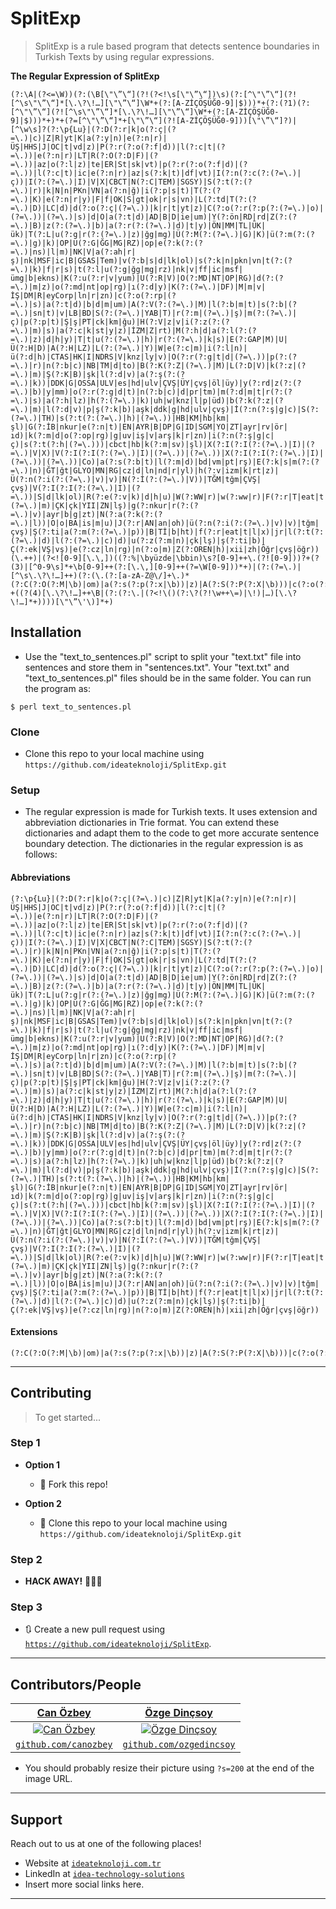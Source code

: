 # SplitExp

> SplitExp is a rule based program that detects sentence boundaries in Turkish Texts by using regular expressions. 

**The Regular Expression of SplitExp**

```regex
(?:\A|(?<=\W))(?:(\B[\"\”\“](?!(?<!\s[\"\”\“])\s)(?:[^\"\”\“](?![^\s\"\”\“]*[\.\?\!…][\"\”\“]\W*+(?:[A-ZİÇÖŞÜĞ0-9]|$)))*+(?:(?1)(?:[^\"\”\“](?![^\s\"\”\“]*[\.\?\!…][\"\”\“]\W*+(?:[A-ZİÇÖŞÜĞ0-9]|$)))*+)*+(?=[^\"\”\“]*+[\"\”\“](?![A-ZİÇÖŞÜĞ0-9]))[\"\”\“]?)|[^\w\s]?(?:\p{Lu}|(?:D(?:r|k|o(?:ç|(?=\.)|c)|Z|R|yt|K|a(?:y|n)|e(?:n|r)|ÜŞ|HHS|J|OC|t|vd|z)|P(?:r(?:o(?:f|d))|l(?:c|t|(?=\.))|e(?:n|r)|LT|R(?:O(?:D|F)|(?=\.))|az|o(?:l|z)|te|ER|St|sk|vt)|p(?:r(?:o(?:f|d)|(?=\.))|l(?:c|t)|ic|e(?:n|r)|az|s(?:k|t)|df|vt)|I(?:n(?:c(?:(?=\.)|ç))|I(?:(?=\.)|I)|V|X|CBCT|N(?:C|TEM)|SGSY)|S(?:t(?:(?=\.)|r)|k|N|n|PKn|VN|a(?:n|ğ)|i(?:p|s|t)|T(?:(?=\.)|K)|e(?:n|r|y)|F|f|OK|S|gt|ok|r|s|vn)|L(?:td|T(?:(?=\.)|D)|LC|d)|d(?:o(?:ç|(?=\.))|k|r|t|yt|z)|C(?:o(?:r(?:p(?:(?=\.)|o)|(?=\.))|(?=\.)|s)|d|O|a(?:t|d)|AD|B|D|ie|um)|Y(?:ön|RD|rd|Z(?:(?=\.)|B)|z(?:(?=\.)|b)|a(?:r(?:(?=\.)|d)|t|y)|ÖN|MM|TL|ÜK|ük)|T(?:L|u(?:g|r(?:(?=\.)|z)|ğg|mg)|Ü(?:M(?:(?=\.)|G)|K)|ü(?:m(?:(?=\.)|g)|k)|OP|U(?:G|ĞG|MG|RZ)|op|e(?:k(?:(?=\.)|ns)|l|m)|NK|V|a(?:ah|r|ş)|nk|MSF|ic|B|GSAS|Tem)|v(?:b|s|d|lk|ol)|s(?:k|n|pkn|vn|t(?:(?=\.)|k)|f|r|s)|t(?:l|u(?:g|ğg|mg|rz)|nk|v|ff|ic|msf|ümg|b|ekns)|K(?:u(?:r|v|yum)|U(?:R|V)|O(?:MD|NT|OP|RG)|d(?:(?=\.)|m|z)|o(?:md|nt|op|rg)|ı(?:d|y)|K(?:(?=\.)|DF)|M|m|v|İŞ|DM|R|eyCorp|ln|r|zn)|c(?:o(?:rp|(?=\.)|s)|a(?:t|d)|b|d|m|um)|A(?:V(?:(?=\.)|M)|l(?:b|m|t)|s(?:b|(?=\.)|sn|t)|v|LB|BD|S(?:(?=\.)|YAB|T)|r(?:m|(?=\.)|ş)|m(?:(?=\.)|ç)|p(?:p|t)|Ş|ş|PT|ck|km|ğu)|H(?:V|z|v|i(?:z(?:(?=\.)|m)|s)|a(?:c|k|st|y|z)|İZM|Z|rt)|M(?:h|d|a(?:l(?:(?=\.)|z)|d|h|y)|T|t|u(?:(?=\.)|h)|r(?:(?=\.)|k|s)|E(?:GAP|M)|U|Ü(?:H|D)|A(?:H|LZ)|L(?:(?=\.)|Y)|W|e(?:c|m)|i(?:l|n)|ü(?:d|h)|CTAS|HK|I|NDRS|V|knz|ly|v)|O(?:r(?:g|t|d|(?=\.))|p(?:(?=\.)|r)|n(?:b|c)|NB|TM|d|to)|B(?:K(?:Z|(?=\.)|M)|L(?:D|V)|k(?:z|(?=\.)|m)|Ş(?:K|B)|şk|l(?:d|v)|a(?:ş(?:(?=\.)|k))|DDK|G|OSSA|ULV|es|hd|ulv|ÇVŞ|ÜY|çvş|öl|üy)|y(?:rd|z(?:(?=\.)|b)|y|mm)|o(?:r(?:g|d|t)|n(?:b|c)|d|pr|tm)|m(?:d|m|t|r(?:(?=\.)|s)|a(?:h|lz)|h(?:(?=\.)|k)|uh|w|knz|l|p|üd)|b(?:k(?:z|(?=\.)|m)|l(?:d|v)|p|ş(?:k|b)|aşk|ddk|g|hd|ulv|çvş)|İ(?:n(?:ş|g|c)|S(?:(?=\.)|TH)|s(?:t(?:(?=\.)|h)|(?=\.))|HB|KM|hb|km|şl)|G(?:İB|nkur|e(?:n|t)|EN|AYR|B|DP|G|ID|SGM|YO|ZT|ayr|rv|ör|ıd)|k(?:m|d|o(?:op|rg)|g|uv|iş|v|arş|k|r|zn)|i(?:n(?:ş|g|c|ç)|s(?:t(?:h|(?=\.)))|cbct|hb|k(?:m|sv)|şl)|X(?:I(?:I(?:(?=\.)|I)|(?=\.)|V|X)|V(?:I(?:I(?:(?=\.)|I)|(?=\.))|(?=\.))|X(?:I(?:I(?:(?=\.)|I)|(?=\.))|(?=\.))|Co)|a(?:s(?:b|t)|l(?:m|d)|bd|vm|pt|rş)|E(?:k|s|m(?:(?=\.)|n)|ĞT|ğt|GLYO|MN|RG|cz|d|ln|nd|r|yl)|h(?:v|izm|k|rt|z)|Ü(?:n(?:i(?:(?=\.)|v)|v)|N(?:İ(?:(?=\.)|V))|TĞM|tğm|ÇVŞ|çvş)|V(?:I(?:I(?:(?=\.)|I)|(?=\.))|S|d|lk|ol)|R(?:e(?:v|k)|d|h|u)|W(?:WW|r)|w(?:ww|r)|F(?:r|T|eat|t|AK|X|ak|iy|l)|r(?:ev|d|h)|U(?:z(?:(?=\.)|m)|ÇK|çk|YII|ZN|lş)|g(?:nkur|r(?:(?=\.)|v)|ayr|b|g|zt)|N(?:a(?:k(?:(?=\.)|l))|O|o|BA|is|m|u)|J(?:r|AN|an|oh)|ü(?:n(?:i(?:(?=\.)|v)|v)|tğm|çvş)|Ş(?:ti|a(?:m(?:(?=\.)|p))|B|Tİ|b|ht)|f(?:r|eat|t|l|x)|jr|l(?:t(?:(?=\.)|d)|l(?:(?=\.)|c)|d)|u(?:z(?:m|n)|çk|lş)|ş(?:ti|b)|Ç(?:ek|VŞ|vş)|e(?:cz|ln|rg)|n(?:o|m)|Z(?:OREN|h)|xii|zh|Öğr|çvş|öğr))(\.++)|(?<![0-9][\.\,])((?:%|\byüzde|\bbin)\s?[0-9]++\.(?![0-9]))?+(?(3)|[^0-9\s]*+\b[0-9]++(?:[\.\,][0-9]++(?=\W[0-9]))*+)|(?:(?=\.)|[^\s\.\?\!…]++)(?:(\.(?:[a-zA-Z@\/]+\.)*(?:C(?:O(?:M|\b)|om)|a(?:s(?:p(?:x|\b))|z)|A(?:S(?:P(?:X|\b)))|c(?:o(?:m|\b))|N(?:ET|et)|T(?:R|V)|t(?:r|v)|n(?:e(?:t|ws))|e(?:du|u)|g(?:ov|l)|E(?:DU|U)|H(?:T(?:M(?:L|\b)))|LY|ly|org|GOV|h(?:t(?:m(?:l|\b)))|ORG|p(?:hp|df)|PHP|U(?:A|S)|u(?:a|s)|fr|int|D(?:E|O)|FR|K(?:G|Z)|d(?:e|o)|k(?:g|z)|r(?:e|u)|RU)\b)?+((?(4)[\.\?\!…]++\B|(?:(?:\.|(?<!\()(?:\?(?!\w++\=)|\!)|…)[\.\?\!…]*+))))[\"\”\'\)]*+)
```

## Installation

- Use the "text_to_sentences.pl" script to split your "text.txt" file into sentences and store them in "sentences.txt". Your "text.txt" and "text_to_sentences.pl" files should be in the same folder. You can run the program as:

```shell
$ perl text_to_sentences.pl
```

### Clone

- Clone this repo to your local machine using `https://github.com/ideateknoloji/SplitExp.git`

### Setup

- The regular expression is made for Turkish texts. It uses extension and abbreviation dictionaries in Trie format. You can extend these dictionaries and adapt them to the code to get more accurate sentence boundary detection. The dictionaries in the regular expression is as follows:

#### Abbreviations 

```regex
(?:\p{Lu}|(?:D(?:r|k|o(?:ç|(?=\.)|c)|Z|R|yt|K|a(?:y|n)|e(?:n|r)|ÜŞ|HHS|J|OC|t|vd|z)|P(?:r(?:o(?:f|d))|l(?:c|t|(?=\.))|e(?:n|r)|LT|R(?:O(?:D|F)|(?=\.))|az|o(?:l|z)|te|ER|St|sk|vt)|p(?:r(?:o(?:f|d)|(?=\.))|l(?:c|t)|ic|e(?:n|r)|az|s(?:k|t)|df|vt)|I(?:n(?:c(?:(?=\.)|ç))|I(?:(?=\.)|I)|V|X|CBCT|N(?:C|TEM)|SGSY)|S(?:t(?:(?=\.)|r)|k|N|n|PKn|VN|a(?:n|ğ)|i(?:p|s|t)|T(?:(?=\.)|K)|e(?:n|r|y)|F|f|OK|S|gt|ok|r|s|vn)|L(?:td|T(?:(?=\.)|D)|LC|d)|d(?:o(?:ç|(?=\.))|k|r|t|yt|z)|C(?:o(?:r(?:p(?:(?=\.)|o)|(?=\.))|(?=\.)|s)|d|O|a(?:t|d)|AD|B|D|ie|um)|Y(?:ön|RD|rd|Z(?:(?=\.)|B)|z(?:(?=\.)|b)|a(?:r(?:(?=\.)|d)|t|y)|ÖN|MM|TL|ÜK|ük)|T(?:L|u(?:g|r(?:(?=\.)|z)|ğg|mg)|Ü(?:M(?:(?=\.)|G)|K)|ü(?:m(?:(?=\.)|g)|k)|OP|U(?:G|ĞG|MG|RZ)|op|e(?:k(?:(?=\.)|ns)|l|m)|NK|V|a(?:ah|r|ş)|nk|MSF|ic|B|GSAS|Tem)|v(?:b|s|d|lk|ol)|s(?:k|n|pkn|vn|t(?:(?=\.)|k)|f|r|s)|t(?:l|u(?:g|ğg|mg|rz)|nk|v|ff|ic|msf|ümg|b|ekns)|K(?:u(?:r|v|yum)|U(?:R|V)|O(?:MD|NT|OP|RG)|d(?:(?=\.)|m|z)|o(?:md|nt|op|rg)|ı(?:d|y)|K(?:(?=\.)|DF)|M|m|v|İŞ|DM|R|eyCorp|ln|r|zn)|c(?:o(?:rp|(?=\.)|s)|a(?:t|d)|b|d|m|um)|A(?:V(?:(?=\.)|M)|l(?:b|m|t)|s(?:b|(?=\.)|sn|t)|v|LB|BD|S(?:(?=\.)|YAB|T)|r(?:m|(?=\.)|ş)|m(?:(?=\.)|ç)|p(?:p|t)|Ş|ş|PT|ck|km|ğu)|H(?:V|z|v|i(?:z(?:(?=\.)|m)|s)|a(?:c|k|st|y|z)|İZM|Z|rt)|M(?:h|d|a(?:l(?:(?=\.)|z)|d|h|y)|T|t|u(?:(?=\.)|h)|r(?:(?=\.)|k|s)|E(?:GAP|M)|U|Ü(?:H|D)|A(?:H|LZ)|L(?:(?=\.)|Y)|W|e(?:c|m)|i(?:l|n)|ü(?:d|h)|CTAS|HK|I|NDRS|V|knz|ly|v)|O(?:r(?:g|t|d|(?=\.))|p(?:(?=\.)|r)|n(?:b|c)|NB|TM|d|to)|B(?:K(?:Z|(?=\.)|M)|L(?:D|V)|k(?:z|(?=\.)|m)|Ş(?:K|B)|şk|l(?:d|v)|a(?:ş(?:(?=\.)|k))|DDK|G|OSSA|ULV|es|hd|ulv|ÇVŞ|ÜY|çvş|öl|üy)|y(?:rd|z(?:(?=\.)|b)|y|mm)|o(?:r(?:g|d|t)|n(?:b|c)|d|pr|tm)|m(?:d|m|t|r(?:(?=\.)|s)|a(?:h|lz)|h(?:(?=\.)|k)|uh|w|knz|l|p|üd)|b(?:k(?:z|(?=\.)|m)|l(?:d|v)|p|ş(?:k|b)|aşk|ddk|g|hd|ulv|çvş)|İ(?:n(?:ş|g|c)|S(?:(?=\.)|TH)|s(?:t(?:(?=\.)|h)|(?=\.))|HB|KM|hb|km|şl)|G(?:İB|nkur|e(?:n|t)|EN|AYR|B|DP|G|ID|SGM|YO|ZT|ayr|rv|ör|ıd)|k(?:m|d|o(?:op|rg)|g|uv|iş|v|arş|k|r|zn)|i(?:n(?:ş|g|c|ç)|s(?:t(?:h|(?=\.)))|cbct|hb|k(?:m|sv)|şl)|X(?:I(?:I(?:(?=\.)|I)|(?=\.)|V|X)|V(?:I(?:I(?:(?=\.)|I)|(?=\.))|(?=\.))|X(?:I(?:I(?:(?=\.)|I)|(?=\.))|(?=\.))|Co)|a(?:s(?:b|t)|l(?:m|d)|bd|vm|pt|rş)|E(?:k|s|m(?:(?=\.)|n)|ĞT|ğt|GLYO|MN|RG|cz|d|ln|nd|r|yl)|h(?:v|izm|k|rt|z)|Ü(?:n(?:i(?:(?=\.)|v)|v)|N(?:İ(?:(?=\.)|V))|TĞM|tğm|ÇVŞ|çvş)|V(?:I(?:I(?:(?=\.)|I)|(?=\.))|S|d|lk|ol)|R(?:e(?:v|k)|d|h|u)|W(?:WW|r)|w(?:ww|r)|F(?:r|T|eat|t|AK|X|ak|iy|l)|r(?:ev|d|h)|U(?:z(?:(?=\.)|m)|ÇK|çk|YII|ZN|lş)|g(?:nkur|r(?:(?=\.)|v)|ayr|b|g|zt)|N(?:a(?:k(?:(?=\.)|l))|O|o|BA|is|m|u)|J(?:r|AN|an|oh)|ü(?:n(?:i(?:(?=\.)|v)|v)|tğm|çvş)|Ş(?:ti|a(?:m(?:(?=\.)|p))|B|Tİ|b|ht)|f(?:r|eat|t|l|x)|jr|l(?:t(?:(?=\.)|d)|l(?:(?=\.)|c)|d)|u(?:z(?:m|n)|çk|lş)|ş(?:ti|b)|Ç(?:ek|VŞ|vş)|e(?:cz|ln|rg)|n(?:o|m)|Z(?:OREN|h)|xii|zh|Öğr|çvş|öğr))
```
#### Extensions

```regex
(?:C(?:O(?:M|\b)|om)|a(?:s(?:p(?:x|\b))|z)|A(?:S(?:P(?:X|\b)))|c(?:o(?:m|\b))|N(?:ET|et)|T(?:R|V)|t(?:r|v)|n(?:e(?:t|ws))|e(?:du|u)|g(?:ov|l)|E(?:DU|U)|H(?:T(?:M(?:L|\b)))|LY|ly|org|GOV|h(?:t(?:m(?:l|\b)))|ORG|p(?:hp|df)|PHP|U(?:A|S)|u(?:a|s)|fr|int|D(?:E|O)|FR|K(?:G|Z)|d(?:e|o)|k(?:g|z)|r(?:e|u)|RU)
```
---

## Contributing

> To get started...

### Step 1

- **Option 1**
    - 🍴 Fork this repo!

- **Option 2**
    - 👯 Clone this repo to your local machine using `https://github.com/ideateknoloji/SplitExp.git`

### Step 2

- **HACK AWAY!** 🔨🔨🔨

### Step 3

- 🔃 Create a new pull request using <a href="https://github.com/ideateknoloji/SplitExp" target="_blank">`https://github.com/ideateknoloji/SplitExp`</a>.

---

## Contributors/People
| <a href="http://fvcproductions.com" target="_blank">**Can Özbey**</a> | <a href="http://fvcproductions.com" target="_blank">**Özge Dinçsoy**</a> |
| :---: |:---:|
| [![Can Özbey](https://avatars1.githubusercontent.com/u/4284691?v=3&s=200)](http://fvcproductions.com)    | [![Özge Dinçsoy](https://avatars1.githubusercontent.com/u/4284691?v=3&s=200)](http://fvcproductions.com) |
| <a href="https://github.com/canozbey" target="_blank">`github.com/canozbey`</a> | <a href="https://github.com/ozgedincsoy" target="_blank">`github.com/ozgedincsoy`</a>

- You should probably resize their picture using `?s=200` at the end of the image URL.

---

## Support

Reach out to us at one of the following places!

- Website at <a href="http://ideateknoloji.com.tr/" target="_blank">`ideateknoloji.com.tr`</a>
- LinkedIn at <a href="https://www.linkedin.com/company/idea-technology-solutions/" target="_blank">`idea-technology-solutions`</a>
- Insert more social links here.

---
